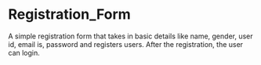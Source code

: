 # Registration_Form
A simple registration form that takes in basic details like name, gender, user id, email is, password and registers users. After the registration, the user can login.
